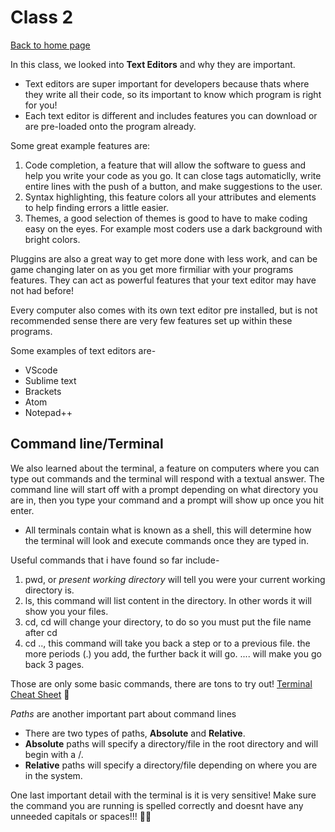 # Class 2

[Back to home page](../README.md)

In this class, we looked into **Text Editors** and why they are important.

- Text editors are super important for developers because thats where they write all their code, so its important to know which program is right for you!
- Each text editor is different and includes features you can download or are pre-loaded onto the program already.

Some great example features are:

1. Code completion, a feature that will allow the software to guess and help you write your code as you go. It can close tags automaticlly, write entire lines with the push of a button, and make suggestions to the user.
2. Syntax highlighting, this feature colors all your attributes and elements to help finding errors a little easier.
3. Themes, a good selection of themes is good to have to make coding easy on the eyes. For example most coders use a dark background with bright colors.

Pluggins are also a great way to get more done with less work, and can be game changing later on as you get more firmiliar with your programs features. They can act as powerful features that your text editor may have not had before!

Every computer also comes with its own text editor pre installed, but is not recommended sense there are very few features set up within these programs.

Some examples of text editors are-

- VScode
- Sublime text
- Brackets
- Atom
- Notepad++

## Command line/Terminal

We also learned about the terminal, a feature on computers where you can type out commands and the terminal will respond with a textual answer. The command line will start off with a prompt depending on what directory you are in, then you type your command and a prompt will show up once you hit enter.

- All terminals contain what is known as a shell, this will determine how the terminal will look and execute commands once they are typed in.

Useful commands that i have found so far include-

1. pwd, or *present working directory* will tell you were your current working directory is.
2. ls, this command will list content in the directory. In other words it will show you your files.
3. cd, cd will change your directory, to do so you must put the file name after cd
4. cd .., this command will take you back a step or to a previous file. the more periods (.) you add, the further back it will go. .... will make you go back 3 pages.

Those are only some basic commands, there are tons to try out!
[Terminal Cheat Sheet](https://www.makeuseof.com/tag/mac-terminal-commands-cheat-sheet/) 🙌

*Paths* are another important part about command lines

- There are two types of paths, **Absolute** and **Relative**.
- **Absolute** paths will specify a directory/file in the root directory and will begin with a /.
- **Relative** paths will specify a directory/file depending on where you are in the system.

One last important detail with the terminal is it is very sensitive! Make sure the command you are running is spelled correctly and doesnt have any unneeded capitals or spaces!!! 😵‍💫
